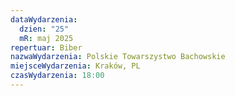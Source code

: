 ```yaml
---
dataWydarzenia:
  dzien: "25"
  mR: maj 2025
repertuar: Biber
nazwaWydarzenia: Polskie Towarszystwo Bachowskie
miejsceWydarzenia: Kraków, PL
czasWydarzenia: 18:00
---
```


